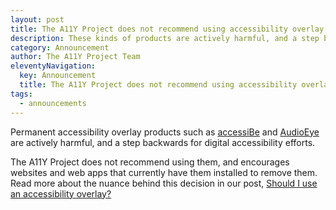 ```yaml
---
layout: post
title: The A11Y Project does not recommend using accessibility overlay products
description: These kinds of products are actively harmful, and a step backwards for digital accessibility efforts.
category: Announcement
author: The A11Y Project Team
eleventyNavigation:
  key: Announcement
  title: The A11Y Project does not recommend using accessibility overlay products
tags:
  - announcements
---
```


Permanent accessibility overlay products such as [accessiBe](https://accessibe.com/) and [AudioEye](https://www.audioeye.com/) are actively harmful, and a step backwards for digital accessibility efforts.

The A11Y Project does not recommend using them, and encourages websites and web apps that currently have them installed to remove them. Read more about the nuance behind this decision in our post, [Should I use an accessibility overlay?](https://www.a11yproject.com/posts/2021-03-08-should-i-use-an-accessibility-overlay/)
